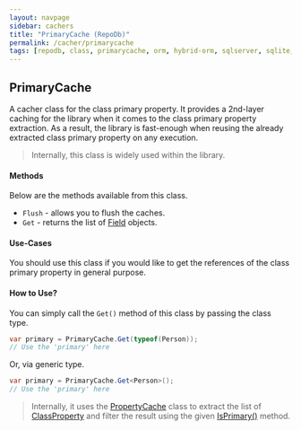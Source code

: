 ```yaml
---
layout: navpage
sidebar: cachers
title: "PrimaryCache (RepoDb)"
permalink: /cacher/primarycache
tags: [repodb, class, primarycache, orm, hybrid-orm, sqlserver, sqlite, mysql, postgresql]
---
```


## PrimaryCache

A cacher class for the class primary property. It provides a 2nd-layer caching for the library when it comes to the class primary property extraction. As a result, the library is fast-enough when reusing the already extracted class primary property on any execution.

> Internally, this class is widely used within the library.

#### Methods

Below are the methods available from this class.

- `Flush` - allows you to flush the caches.
- `Get` - returns the list of [Field](/class/field) objects.

#### Use-Cases

You should use this class if you would like to get the references of the class primary property in general purpose.

#### How to Use?

You can simply call the `Get()` method of this class by passing the class type.

```csharp
var primary = PrimaryCache.Get(typeof(Person));
// Use the 'primary' here
```

Or, via generic type.

```csharp
var primary = PrimaryCache.Get<Person>();
// Use the 'primary' here
```

> Internally, it uses the [PropertyCache](/cacher/propertycache) class to extract the list of [ClassProperty](/class/classproperty) and filter the result using the given [IsPrimary()](/class/classproperty#isprimary) method.